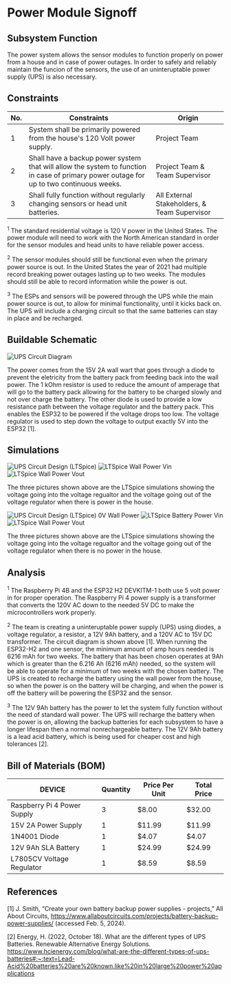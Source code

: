 # Power Module Signoff

## Subsystem Function
The power system allows the sensor modules to function properly on power from a house and in case of power outages. In order to safely and reliably maintain the funcion of the sensors, the use of an uninteruptable power supply (UPS) is also necessary.

## Constraints
| No. | Constraints | Origin |
| --- | ----------- | ------ |
|  1  | System shall be primarily powered from the house's 120 Volt power supply. | Project Team |
|  2  | Shall have a backup power system that will allow the system to function in case of primary power outage for up to two continuous weeks. | Project Team & Team Supervisor |
|  3  | Shall fully function without regularly changing sensors or head unit batteries. | All External Stakeholders, & Team Supervisor |

<sup>1</sup> The standard residential voltage is 120 V power in the United States. The power module will need to work with the North American standard in order for the sensor modules and head units to have reliable power access.

<sup>2</sup> The sensor modules should still be functional even when the primary power source is out. In the United States the year of 2021 had multiple record breaking power outages lasting up to two weeks. The modules should still be able to record information while the power is out. 

<sup>3</sup> The ESPs and sensors will be powered through the UPS while the main power source is out, to allow for minimal functionality, until it kicks back on. The UPS will include a charging circuit so that the same batteries can stay in place and be recharged.

## Buildable Schematic
 ![UPS Circuit Diagram](https://github.com/jacksonrwoodard/HouseHealthMonitoring/assets/142913669/0be42f93-a2a2-449d-90c9-f369e8c9a1ef)

The power comes from the 15V 2A wall wart that goes through a diode to prevent the eletricity from the battery pack from feeding back into the wall power. The 1 kOhm resistor is used to reduce the amount of amperage that will go to the battery pack allowing for the battery to be charged slowly and not over charge the battery. The other diode is used to provide a low resistance path between the voltage regulator and the battery pack. This enables the ESP32 to be powered if the voltage drops too low. The voltage regulator is used to step down the voltage to output exactly 5V into the ESP32 [1].

## Simulations
![UPS Circuit Design (LTSpice)](https://github.com/jacksonrwoodard/HouseHealthMonitoring/assets/142913669/c8c725cf-a400-472c-b269-5448f329e8d4)
![LTSpice Wall Power Vin](https://github.com/jacksonrwoodard/HouseHealthMonitoring/assets/142913669/5074b587-caf4-4989-b81b-23e3357ab1a2)
![LTSpice Wall Power Vout](https://github.com/jacksonrwoodard/HouseHealthMonitoring/assets/142913669/a686f230-e30d-4d95-8c55-f5097ead8871)

The three pictures shown above are the LTSpice simulations showing the voltage going into the voltage regualtor and the voltage going out of the voltage regulator when there is power in the house.

![UPS Circuit Design (LTSpice) 0V Wall Power](https://github.com/jacksonrwoodard/HouseHealthMonitoring/assets/142913669/3c87b037-fc9f-4db5-8e65-c5ce64d6cd90)
![LTSpice Battery Power Vin](https://github.com/jacksonrwoodard/HouseHealthMonitoring/assets/142913669/853a048f-0d6e-4936-a431-8755fdd66848)
![LTSpice Wall Power Vout](https://github.com/jacksonrwoodard/HouseHealthMonitoring/assets/142913669/062e91d1-5f9b-4085-a865-3825cb048048)

The three pictures shown above are the LTSpice simulations showing the voltage going into the voltage regualtor and the voltage going out of the voltage regulator when there is no power in the house.

## Analysis
<sup>1</sup> The Raspberry Pi 4B and the ESP32 H2 DEVKITM-1 both use 5 volt power in for proper operation. The Raspberry Pi 4 power supply is a transformer that converts the 120V AC down to the needed 5V DC to make the microcontrollers work properly. 

<sup>2</sup> The team is creating a uninteruptable power supply (UPS) using diodes, a voltage regulator, a resistor, a 12V 9Ah battery, and a 120V AC to 15V DC transformer. The circuit diagram is shown above [1]. When running the ESP32-H2 and one sensor, the minimum amount of amp hours needed is 6216 mAh for two weeks. The battery that has been chosen operates at 9Ah which is greater than the 6.216 Ah (6216 mAh) needed, so the system will be able to operate for a minimum of two weeks with the chosen battery. The UPS is created to recharge the battery using the wall power from the house, so when the power is on the battery will be charging, and when the power is off the battery will be powering the ESP32 and the sensor.

<sup>3</sup> The 12V 9Ah battery has the power to let the system fully function without the need of standard wall power. The UPS will recharge the battery when the power is on, allowing the backup batteries for each subsystem to have a longer lifespan then a normal nonrechargeable battery. The 12V 9Ah battery is a lead acid battery, which is being used for cheaper cost and high tolerances [2].


## Bill of Materials (BOM)
| DEVICE | Quantity | Price Per Unit | Total Price |
| ------ | -------- | -------------- | ----------- |
| Raspberry Pi 4 Power Supply | 3 | $8.00 | $32.00 |
| 15V 2A Power Supply | 1 | $11.99 | $11.99 |
| 1N4001 Diode | 1 | $4.07 | $4.07 |
| 12V 9Ah SLA Battery | 1 | $24.99 | $24.99 |
| L7805CV Voltage Regulator | 1 | $8.59 | $8.59 |


## References
[1] J. Smith, “Create your own battery backup power supplies - projects,” All About Circuits, https://www.allaboutcircuits.com/projects/battery-backup-power-supplies/ (accessed Feb. 5, 2024).

[2] Energy, H. (2022, October 18). What are the different types of UPS Batteries. Renewable Alternative Energy Solutions. https://www.hcienergy.com/blog/what-are-the-different-types-of-ups-batteries#:~:text=Lead-Acid%20batteries%20are%20known,like%20in%20large%20power%20applications 
